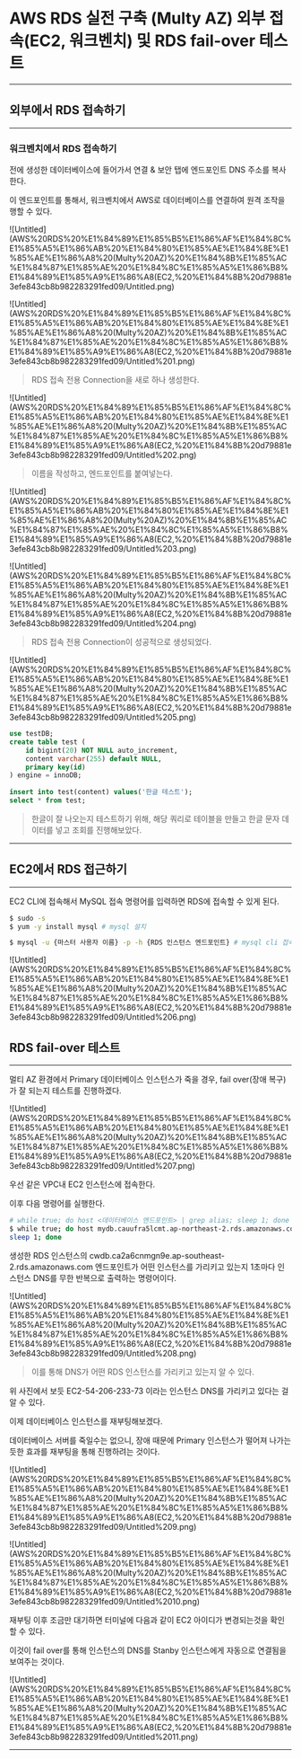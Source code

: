 # AWS RDS 실전 구축 (Multy AZ) 외부 접속(EC2, 워크벤치) 및 RDS fail-over 테스트

---

## 외부에서 RDS 접속하기

---

### 워크벤치에서 RDS 접속하기

전에 생성한 데이터베이스에 들어가서 연결 & 보안 탭에 
엔드포인트 DNS 주소를 복사한다.

이 엔드포인트를 통해서, 워크벤치에서 AWS로 데이터베이스를 연결하여
원격 조작을 행할 수 있다.

![Untitled](AWS%20RDS%20%E1%84%89%E1%85%B5%E1%86%AF%E1%84%8C%E1%85%A5%E1%86%AB%20%E1%84%80%E1%85%AE%E1%84%8E%E1%85%AE%E1%86%A8%20(Multy%20AZ)%20%E1%84%8B%E1%85%AC%E1%84%87%E1%85%AE%20%E1%84%8C%E1%85%A5%E1%86%B8%E1%84%89%E1%85%A9%E1%86%A8(EC2,%20%E1%84%8B%20d79881e3efe843cb8b982283291fed09/Untitled.png)

![Untitled](AWS%20RDS%20%E1%84%89%E1%85%B5%E1%86%AF%E1%84%8C%E1%85%A5%E1%86%AB%20%E1%84%80%E1%85%AE%E1%84%8E%E1%85%AE%E1%86%A8%20(Multy%20AZ)%20%E1%84%8B%E1%85%AC%E1%84%87%E1%85%AE%20%E1%84%8C%E1%85%A5%E1%86%B8%E1%84%89%E1%85%A9%E1%86%A8(EC2,%20%E1%84%8B%20d79881e3efe843cb8b982283291fed09/Untitled%201.png)

> RDS 접속 전용 Connection을 새로 하나 생성한다.
> 

![Untitled](AWS%20RDS%20%E1%84%89%E1%85%B5%E1%86%AF%E1%84%8C%E1%85%A5%E1%86%AB%20%E1%84%80%E1%85%AE%E1%84%8E%E1%85%AE%E1%86%A8%20(Multy%20AZ)%20%E1%84%8B%E1%85%AC%E1%84%87%E1%85%AE%20%E1%84%8C%E1%85%A5%E1%86%B8%E1%84%89%E1%85%A9%E1%86%A8(EC2,%20%E1%84%8B%20d79881e3efe843cb8b982283291fed09/Untitled%202.png)

> 이름을 작성하고, 엔드포인트를 붙여넣는다.
> 

![Untitled](AWS%20RDS%20%E1%84%89%E1%85%B5%E1%86%AF%E1%84%8C%E1%85%A5%E1%86%AB%20%E1%84%80%E1%85%AE%E1%84%8E%E1%85%AE%E1%86%A8%20(Multy%20AZ)%20%E1%84%8B%E1%85%AC%E1%84%87%E1%85%AE%20%E1%84%8C%E1%85%A5%E1%86%B8%E1%84%89%E1%85%A9%E1%86%A8(EC2,%20%E1%84%8B%20d79881e3efe843cb8b982283291fed09/Untitled%203.png)

![Untitled](AWS%20RDS%20%E1%84%89%E1%85%B5%E1%86%AF%E1%84%8C%E1%85%A5%E1%86%AB%20%E1%84%80%E1%85%AE%E1%84%8E%E1%85%AE%E1%86%A8%20(Multy%20AZ)%20%E1%84%8B%E1%85%AC%E1%84%87%E1%85%AE%20%E1%84%8C%E1%85%A5%E1%86%B8%E1%84%89%E1%85%A9%E1%86%A8(EC2,%20%E1%84%8B%20d79881e3efe843cb8b982283291fed09/Untitled%204.png)

> RDS 접속 전용 Connection이 성공적으로 생성되었다.
> 

![Untitled](AWS%20RDS%20%E1%84%89%E1%85%B5%E1%86%AF%E1%84%8C%E1%85%A5%E1%86%AB%20%E1%84%80%E1%85%AE%E1%84%8E%E1%85%AE%E1%86%A8%20(Multy%20AZ)%20%E1%84%8B%E1%85%AC%E1%84%87%E1%85%AE%20%E1%84%8C%E1%85%A5%E1%86%B8%E1%84%89%E1%85%A9%E1%86%A8(EC2,%20%E1%84%8B%20d79881e3efe843cb8b982283291fed09/Untitled%205.png)

```sql
use testDB;
create table test (
	id bigint(20) NOT NULL auto_increment,
    content varchar(255) default NULL,
    primary key(id)
) engine = innoDB;
 
insert into test(content) values('한글 테스트');
select * from test;
```

> 한글이 잘 나오는지 테스트하기 위해, 해당 쿼리로 테이블을 만들고
한글 문자 데이터를 넣고 조회를 진행해보았다.
> 

---

## EC2에서 RDS 접근하기

---

EC2 CLI에 접속해서 MySQL 접속 명령어를 입력하면 RDS에 접속할 수 있게 된다.

```bash
$ sudo -s
$ yum -y install mysql # mysql 설치
```

```bash
$ mysql -u {마스터 사용자 이름} -p -h {RDS 인스턴스 엔드포인트} # mysql cli 접속하기
```

![Untitled](AWS%20RDS%20%E1%84%89%E1%85%B5%E1%86%AF%E1%84%8C%E1%85%A5%E1%86%AB%20%E1%84%80%E1%85%AE%E1%84%8E%E1%85%AE%E1%86%A8%20(Multy%20AZ)%20%E1%84%8B%E1%85%AC%E1%84%87%E1%85%AE%20%E1%84%8C%E1%85%A5%E1%86%B8%E1%84%89%E1%85%A9%E1%86%A8(EC2,%20%E1%84%8B%20d79881e3efe843cb8b982283291fed09/Untitled%206.png)

## RDS fail-over 테스트

---

멀티 AZ 환경에서 Primary 데이터베이스 인스턴스가 죽을 경우,
fail over(장애 복구)가 잘 되는지 테스트를 진행하겠다.

![Untitled](AWS%20RDS%20%E1%84%89%E1%85%B5%E1%86%AF%E1%84%8C%E1%85%A5%E1%86%AB%20%E1%84%80%E1%85%AE%E1%84%8E%E1%85%AE%E1%86%A8%20(Multy%20AZ)%20%E1%84%8B%E1%85%AC%E1%84%87%E1%85%AE%20%E1%84%8C%E1%85%A5%E1%86%B8%E1%84%89%E1%85%A9%E1%86%A8(EC2,%20%E1%84%8B%20d79881e3efe843cb8b982283291fed09/Untitled%207.png)

우선 같은 VPC내 EC2 인스턴스에 접속한다.

이후 다음 명령어를 실행한다.

```bash
# while true; do host <데이터베이스 엔드포인트> | grep alias; sleep 1; done
$ while true; do host mydb.cauufra5lcmt.ap-northeast-2.rds.amazonaws.com | grep alias; 
sleep 1; done
```

생성한 RDS 인스턴스의 
cwdb.ca2a6cnmgn9e.ap-southeast-2.rds.amazonaws.com 엔드포인트가
어떤 인스턴스를 가리키고 있는지 1초마다 인스턴스 DNS를 무한 반복으로 출력하는
명령어이다.

![Untitled](AWS%20RDS%20%E1%84%89%E1%85%B5%E1%86%AF%E1%84%8C%E1%85%A5%E1%86%AB%20%E1%84%80%E1%85%AE%E1%84%8E%E1%85%AE%E1%86%A8%20(Multy%20AZ)%20%E1%84%8B%E1%85%AC%E1%84%87%E1%85%AE%20%E1%84%8C%E1%85%A5%E1%86%B8%E1%84%89%E1%85%A9%E1%86%A8(EC2,%20%E1%84%8B%20d79881e3efe843cb8b982283291fed09/Untitled%208.png)

> 이를 통해 DNS가 어떤 RDS 인스턴스를 가리키고 있는지 알 수 있다.
> 

위 사진에서 보듯 EC2-54-206-233-73 이라는 인스턴스 DNS를 가리키고 있다는 걸 알 수 있다.

이제 데이터베이스 인스턴스를 재부팅해보겠다.

데이터베이스 서버를 죽일수는 없으니, 장애 때문에 Primary 인스턴스가 떨어져 나가는
듯한 효과를 재부팅을 통해 진행하려는 것이다.

![Untitled](AWS%20RDS%20%E1%84%89%E1%85%B5%E1%86%AF%E1%84%8C%E1%85%A5%E1%86%AB%20%E1%84%80%E1%85%AE%E1%84%8E%E1%85%AE%E1%86%A8%20(Multy%20AZ)%20%E1%84%8B%E1%85%AC%E1%84%87%E1%85%AE%20%E1%84%8C%E1%85%A5%E1%86%B8%E1%84%89%E1%85%A9%E1%86%A8(EC2,%20%E1%84%8B%20d79881e3efe843cb8b982283291fed09/Untitled%209.png)

![Untitled](AWS%20RDS%20%E1%84%89%E1%85%B5%E1%86%AF%E1%84%8C%E1%85%A5%E1%86%AB%20%E1%84%80%E1%85%AE%E1%84%8E%E1%85%AE%E1%86%A8%20(Multy%20AZ)%20%E1%84%8B%E1%85%AC%E1%84%87%E1%85%AE%20%E1%84%8C%E1%85%A5%E1%86%B8%E1%84%89%E1%85%A9%E1%86%A8(EC2,%20%E1%84%8B%20d79881e3efe843cb8b982283291fed09/Untitled%2010.png)

재부팅 이후 조금만 대기하면 터미널에 다음과 같이 EC2 아이디가 변경되는것을 확인 할 수 있다.

이것이 fail over를 통해 인스턴스의 DNS를 Stanby 인스턴스에게 자동으로 연결됨을 
보여주는 것이다.

![Untitled](AWS%20RDS%20%E1%84%89%E1%85%B5%E1%86%AF%E1%84%8C%E1%85%A5%E1%86%AB%20%E1%84%80%E1%85%AE%E1%84%8E%E1%85%AE%E1%86%A8%20(Multy%20AZ)%20%E1%84%8B%E1%85%AC%E1%84%87%E1%85%AE%20%E1%84%8C%E1%85%A5%E1%86%B8%E1%84%89%E1%85%A9%E1%86%A8(EC2,%20%E1%84%8B%20d79881e3efe843cb8b982283291fed09/Untitled%2011.png)

---